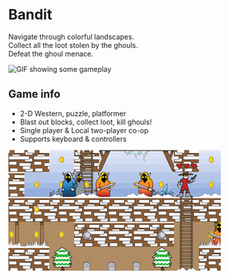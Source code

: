 # Bandit

Navigate through colorful landscapes.   
Collect all the loot stolen by the ghouls.  
Defeat the ghoul menace.  

![GIF showing some gameplay](bandit2.gif)

## Game info

- 2-D Western, puzzle, platformer 
- Blast out blocks, collect loot, kill ghouls! 
- Single player & Local two-player co-op 
- Supports keyboard & controllers 

![another GIF showing some gameplay](bandit1.gif)
